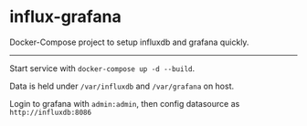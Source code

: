 # influx-grafana
Docker-Compose project to setup influxdb and grafana quickly.

---

Start service with `docker-compose up -d --build`.

Data is held under `/var/influxdb` and `/var/grafana` on host.

Login to grafana with `admin:admin`, then config datasource as `http://influxdb:8086`

